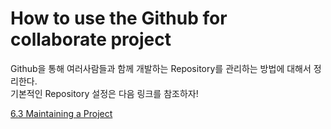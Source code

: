 # How to use the Github for collaborate project

Github을 통해 여러사람들과 함께 개발하는 Repository를 관리하는 방법에 대해서 정리한다.  
기본적인 Repository 설정은 다음 링크를 참조하자!  

[6.3 Maintaining a Project](https://git-scm.com/book/en/v2/GitHub-Maintaining-a-Project)

